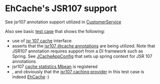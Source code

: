 EhCache's JSR107 support
===============================
See jsr107 annotation support utilized in [CustomerService](src/main/java/org/terracotta/demo/CustomerService.java)


Also see basic [test case](src/test/java/org/terracotta/demo/test/CacheTest.java) that shows the following:

* use of [jsr 107 cache](https://github.com/jsr107/jsr107spec/blob/master/src/main/java/javax/cache/Cache.java) interface
* asserts that the [jsr107 @cache annotations](https://github.com/jsr107/jsr107spec/tree/master/src/main/java/javax/cache/annotation) are being utilized.
Note that JSR107 annotation requires support from a DI framework such as Spring. See [JCacheAppConfig](src/main/java/org/terracotta/demo/JCacheAppConfig.java) that sets up spring context for JSR 107 annotations
* jsr107 [cache statistics Mbean](https://github.com/jsr107/jsr107spec/tree/master/src/main/java/javax/cache/management) is registered
* , and obviously that the [jsr107 caching provider](https://github.com/ehcache/ehcache-jcache) in this test case is indeed [EhCache](https://github.com/ehcache/ehcache-jcache) :)




